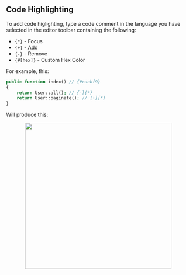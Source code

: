 ## Code Highlighting

To add code higlighting, type a code comment in the language you
have selected in the editor toolbar containing the following:

-   `{*}` - Focus
-   `{+}` - Add
-   `{-}` - Remove
-   `{#[hex]}` - Custom Hex Color

For example, this:

```php
public function index() // {#caebf9}
{
    return User::all(); // {-}{*}
    return User::paginate(); // {+}{*}
}
```

Will produce this:

<p align="center">
<img src="https://user-images.githubusercontent.com/6421846/162449550-4635aa6b-5e4b-4d71-b14b-6ab40e484cc8.png" width="400"/>
</p>
